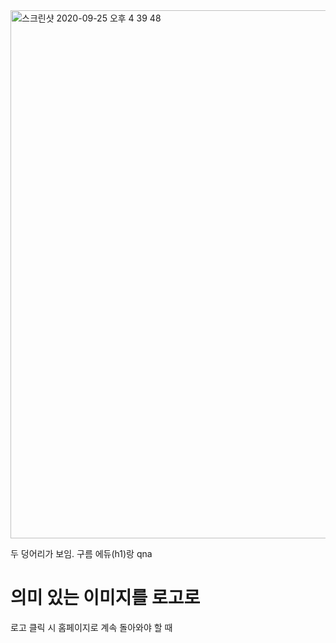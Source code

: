 <img width="845" alt="스크린샷 2020-09-25 오후 4 39 48" src="https://user-images.githubusercontent.com/45806836/94240103-bb68e580-ff4d-11ea-9718-a2939b12e92f.png">  

두 덩어리가 보임. 구름 에듀(h1)랑 qna

# 의미 있는 이미지를 로고로

로고 클릭 시 홈페이지로 계속 돌아와야 할 때 <a href="index.html">

